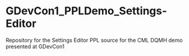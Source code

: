 # GDevCon1_PPLDemo_Settings-Editor
Repository for the Settings Editor PPL source for the CML DQMH demo presented at GDevCon1
